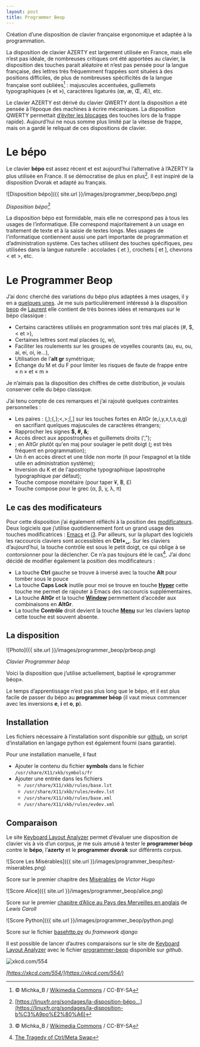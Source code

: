 ```yaml
---
layout: post
title: Programmer Beop
---
```


Création d’une disposition de clavier française ergonomique
et adaptée à la programmation.

La disposition de clavier AZERTY est largement utilisée en France,
mais elle n’est pas idéale, de nombreuses critiques ont été apportées
au clavier, la disposition des touches parait aléatoire et n’est pas
pensée pour la langue française, des lettres très fréquemment frappées
sont situées à des positions difficiles, de plus de nombreuses
spécificités de la langue française sont oubliées[^3] : majuscules
accentuées, guillemets typographiques (« et »), caractères ligaturés
(œ, æ, Œ, Æ), etc.

Le clavier AZERTY est dérivé du clavier QWERTY dont la disposition a
été pensée à l’époque des machines à écrire mécaniques. La disposition
QWERTY permettait [d’éviter les
blocages](https://en.wikipedia.org/wiki/QWERTY#History_and_purposes)
des touches lors de la frappe rapide). Aujourd’hui ne nous somme plus
limité par la vitesse de frappe, mais on a gardé le reliquat de ces
dispositions de clavier.

# Le bépo

Le clavier **bépo** est assez récent et est aujourd’hui l’alternative
à l’AZERTY la plus utilisée en France. Il se démocratise de plus en
plus[^2]. Il est inspiré de la disposition Dvorak et adapté au
français.

![Disposition bépo]({{ site.url }}/images/programmer_beop/bepo.png)

*Disposition bépo[^3]*

La disposition bépo est formidable, mais elle ne correspond pas à tous
les usages de l’informatique. Elle correspond majoritairement à un
usage en traitement de texte et à la saisie de textes longs. Mes
usages de l'informatique contiennent aussi une part importante de
programmation et d’administration système. Ces taches utilisent des
touches spécifiques, peu utilisées dans la langue naturelle :
accolades { et }, crochets [ et ], chevrons < et >, etc.

# Le Programmer Beop

J’ai donc cherché des variations du bépo plus adaptées à mes usages,
il y en a [quelques
unes](http://bepo.fr/wiki/Variantes_du_b%C3%A9po). Je me suis
particulièrement intéressé à la disposition
[beop](http://beop.free.fr/) de
[Laurent](http://bepo.fr/wiki/Utilisateur:Laurent/disposition) elle
contient de très bonnes idées et remarques sur le bépo classique :

+ Certains caractères utilisés en programmation sont très mal placés
  (#, $, < et >),
+ Certaines lettres sont mal placées (ç, w),
+ Faciliter les roulements sur les groupes de voyelles courants (au,
  eu, ou, ai, ei, oi, ie…),
+ Utilisation de l’**alt gr** symétrique;
+ Échange du M et du F pour limiter les risques de faute de frappe
  entre « n » et « m »

Je n’aimais pas la disposition des chiffres de cette distribution, je
voulais conserver celle du bépo classique.

J’ai tenu compte de ces remarques et j’ai rajouté quelques contraintes
personnelles :

+ Les paires : (,);{,};<,>;[,] sur les touches fortes en AltGr
  (e,i,y,x,t,s,q,g) en sacrifiant quelques majuscules de caractères
  étrangers;
+ Rapprocher les signes **$, #, &**;
+ Accès direct aux appostrophes et guillemets droits (',");
+ ; en AltGr plutôt qu'en maj pour soulager le petit doigt (**;** est très
  fréquent en programmation);
+ Un ñ en accès direct et une tilde non morte (ñ pour l’espagnol et la
  tilde utile en administration système);
+ Inversion du K et de l'apostrophe typographique (apostrophe
  typographique par défaut);
+ Touche compose monétaire (pour taper ¥, ฿, £)
+ Touche compose pour le grec (α, β, γ, λ, π)

## Le cas des modificateurs

Pour cette disposition j’ai également réfléchi à la position des
[modificateurs](https://fr.wikipedia.org/wiki/Touche_de_combinaison).
Deux logiciels que j’utilise quotidiennement font un grand usage des
touches modificatrices : [Emacs](https://www.gnu.org/software/emacs/)
et [i3](https://i3wm.org/). Par ailleurs, sur la plupart des logiciels
les raccourcis claviers sont accessibles en **Ctrl+␣**. Sur les
claviers d’aujourd’hui, la touche contrôle est sous le petit doigt, ce
qui oblige à se contorsionner pour la déclencher. Ce n’a pas toujours
été le cas[^4]. J’ai donc décidé de modifier également la position des
modificateurs :
+ La touche **Ctrl** gauche se trouve à inversé avec la
touche **Alt** pour tomber sous le pouce
+ La touche **Caps Lock** inutile pour moi se trouve en touche
[**Hyper**](http://ergoemacs.org/emacs/emacs_hyper_super_keys.html)
cette touche me permet de rajouter à Emacs des raccourcis
supplémentaires.
+ La touche **AltGr** et la touche
**[Window](https://fr.wikipedia.org/wiki/Windows_(touche))**
permmettent d’accéder aux combinaisons en **AltGr**.
+ La touche **Contrôle** droit devient la touche
  **[Menu](https://fr.wikipedia.org/wiki/Touche_de_menu)** sur les
  claviers laptop cette touche est souvent absente.

## La disposition

![Photo]({{ site.url }}/images/programmer_beop/prbeop.png)

*Clavier Programmer béop*

Voici la disposition que j’utilise actuellement, baptisé le
«programmer béop».

Le temps d’apprentissage n’est pas plus long que le bépo, et il est
plus facile de passer du bépo au **programmer béop** (il vaut mieux
commencer avec les inversions **e**, **i** et **o**, **p**).

## Installation

Les fichiers nécessaire à l’installation sont disponible sur
[github](https://github.com/luxcem/programmer-beop), un script
d’installation en langage python est également fourni (sans garantie).

Pour une installation manuelle, il faut

+ Ajouter le contenu du fichier **symbols** dans le fichier
```/usr/share/X11/xkb/symbols/fr```
+ Ajouter une entrée dans les fichiers
    * ```/usr/share/X11/xkb/rules/base.lst```
    * ```/usr/share/X11/xkb/rules/evdev.lst```
    * ```/usr/share/X11/xkb/rules/base.xml```
    * ```/usr/share/X11/xkb/rules/evdev.xml```

## Comparaison

Le site [Keyboard Layout
Analyzer](http://patorjk.com/keyboard-layout-analyzer/#/main) permet
d’évaluer une disposition de clavier vis à vis d’un corpus, je me suis
amusé à tester le **programmer béop** contre le **bépo**, l’**azerty**
et le **programmer dvorak** sur différents corpus.

![Score Les Misérables]({{ site.url }}/images/programmer_beop/test-miserables.png)

Score sur le premier chapitre des [Misérables](https://fr.wikisource.org/wiki/Les_Mis%C3%A9rables_TI_L1#Chapitre1) de *Victor Hugo*


![Score Alice]({{ site.url }}/images/programmer_beop/alice.png)

Score sur le premier
[chapitre d’Alice au Pays des Merveilles en anglais](https://en.wikisource.org/wiki/Alice's_Adventures_Under_Ground/Chapter_1)
de *Lewis Caroll*


![Score Python]({{ site.url }}/images/programmer_beop/python.png)

Score sur le fichier [basehttp.py](https://github.com/django/django/blob/master/django/core/servers/basehttp.py) du *framework django*

Il est possible de lancer d’autres comparaisons sur le site de
[Keyboard Layout
Analyzer](http://patorjk.com/keyboard-layout-analyzer/#/main) avec le
fichier
[programmer-beop](https://github.com/luxcem/programmer-beop/blob/master/programmer-beop)
disponible sur *github*.


![xkcd.com/554](https://imgs.xkcd.com/comics/not_enough_work.png)

*[https://xkcd.com/554/](https://xkcd.com/554/)*

[^1]: [Vers une norme française pour les claviers informatiques](http://www.culturecommunication.gouv.fr/Politiques-ministerielles/Langue-francaise-et-langues-de-France/Politiques-de-la-langue/Langues-et-numerique/Les-technologies-de-la-langue-et-la-normalisation/Vers-une-norme-francaise-pour-les-claviers-informatiques)
[^2]: [https://linuxfr.org/sondages/la-disposition-bépo…](https://linuxfr.org/sondages/la-disposition-b%C3%A9po%E2%80%A6)
[^3]: © Michka_B / [Wikimedia Commons](https://fr.wikipedia.org/wiki/Disposition_b%C3%A9po#/media/File:KB_French_Dvorak_b%C3%A9po.svg) / CC-BY-SA
[^4]: [The Tragedy of Ctrl/Meta Swap](http://ergoemacs.org/emacs/emacs_kb_shortcuts_pain.html)
